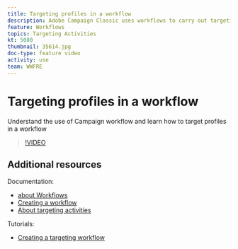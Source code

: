 ```yaml
---
title: Targeting profiles in a workflow
description: Adobe Campaign Classic uses workflows to carry out targeting campaigns, build campaigns or execute Adobe Campaign technical processes. In this video we will focus on targeting workflows. Targeting workflows enable you to build several delivery targets.
feature: Workflows
topics: Targeting Activities
kt: 5080
thumbnail: 35614.jpg
doc-type: feature video
activity: use
team: WWFRE
---
```


# Targeting profiles in a workflow

Understand the use of Campaign workflow and learn how to target profiles in a workflow

>[!VIDEO](https://video.tv.adobe.com/v/35614?quality=12)

## Additional resources

Documentation:

* [about Workflows](https://docs.adobe.com/content/help/en/campaign-classic/using/automating-with-workflows/introduction/about-workflows.html)
* [Creating a workflow](https://docs.adobe.com/content/help/en/campaign-classic-learn/tutorials/getting-started/creating-a-workflow.html)
* [About targeting activities](https://docs.adobe.com/content/help/en/campaign-classic/using/automating-with-workflows/targeting-activities/about-targeting-activities.html)

Tutorials:

* [Creating a targeting workflow](help/acc/automating-with-workflows/creating-a-targeting-workflow.md)
